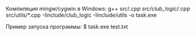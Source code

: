 Компиляция mingw/cygwin в Windows:
g++ src/*.cpp src/club_logic/*.cpp src/utils/*.cpp -Iinclude/club_logic -Iinclude/utils -o task.exe

Пример запуска программы:
$ task.exe test.txt
